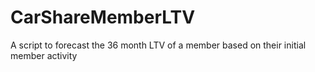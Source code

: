 # CarShareMemberLTV
A script to forecast the 36 month LTV of a member based on their initial member activity
